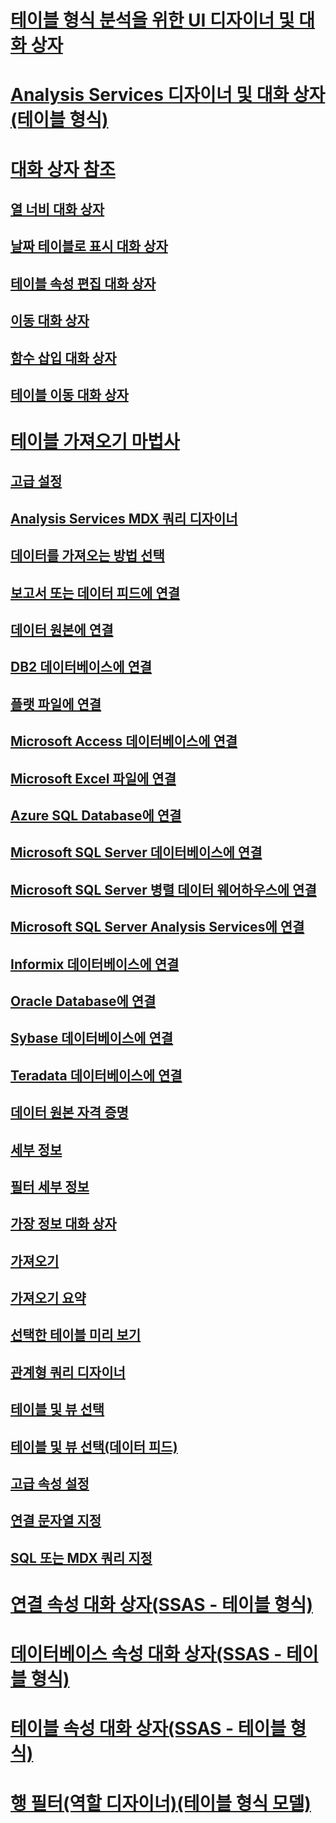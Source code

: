 # [테이블 형식 분석을 위한 UI 디자이너 및 대화 상자](ui-designers-dialog-boxes-tabular.md)

# [Analysis Services 디자이너 및 대화 상자(테이블 형식)](../analysis-services-designers-and-dialog-boxes-tabular.md)
# [대화 상자 참조](../dialog-boxes-reference-ssas.md)
## [열 너비 대화 상자](../column-width-dialog-box-ssas.md)
## [날짜 테이블로 표시 대화 상자](../mark-as-date-table-dialog-box-ssas.md)
## [테이블 속성 편집 대화 상자](../edit-table-properties-dialog-box-ssas.md)
## [이동 대화 상자](../go-to-dialog-box-ssas.md)
## [함수 삽입 대화 상자](../insert-function-dialog-box-ssas.md)
## [테이블 이동 대화 상자](../move-table-dialog-box-ssas.md)
# [테이블 가져오기 마법사](../table-import-wizard-reference-ssas.md)
## [고급 설정](../advanced-settings-ssas.md)
## [Analysis Services MDX 쿼리 디자이너](../analysis-services-mdx-query-designer-ssas.md)
## [데이터를 가져오는 방법 선택](../choose-how-to-import-the-data-ssas.md)
## [보고서 또는 데이터 피드에 연결](../connect-to-a-report-or-data-feed-ssas.md)
## [데이터 원본에 연결](../connect-to-a-data-source-ssas.md)
## [DB2 데이터베이스에 연결](../connect-to-a-db2-database-ssas.md)
## [플랫 파일에 연결](../connect-to-a-flat-file-ssas.md)
## [Microsoft Access 데이터베이스에 연결](../connect-to-a-microsoft-access-database-ssas.md)
## [Microsoft Excel 파일에 연결](../connect-to-a-microsoft-excel-file-ssas.md)
## [Azure SQL Database에 연결](../connect-to-an-azure-sql-database-ssas.md)
## [Microsoft SQL Server 데이터베이스에 연결](../connect-to-a-microsoft-sql-server-database-ssas.md)
## [Microsoft SQL Server 병렬 데이터 웨어하우스에 연결](../connect-to-a-microsoft-sql-server-parallel-data-warehouse-ssas.md)
## [Microsoft SQL Server Analysis Services에 연결](../connect-to-microsoft-sql-server-analysis-services-ssas.md)
## [Informix 데이터베이스에 연결](../connect-to-an-informix-database-ssas.md)
## [Oracle Database에 연결](../connect-to-an-oracle-database-ssas.md)
## [Sybase 데이터베이스에 연결](../connect-to-a-sybase-database-ssas.md)
## [Teradata 데이터베이스에 연결](../connect-to-a-teradata-database-ssas.md)
## [데이터 원본 자격 증명](../data-source-credentials-ssas.md)
## [세부 정보](../details-ssas.md)
## [필터 세부 정보](../filter-details-ssas.md)
## [가장 정보 대화 상자](../impersonation-information-dialog-box-table-import-wizard.md)
## [가져오기](../importing-ssas.md)
## [가져오기 요약](../import-summary-ssas.md)
## [선택한 테이블 미리 보기](../preview-selected-table-ssas.md)
## [관계형 쿼리 디자이너](../relational-query-designer-ssas.md)
## [테이블 및 뷰 선택](../select-tables-and-views-ssas.md)
## [테이블 및 뷰 선택(데이터 피드)](../select-tables-and-views-data-feeds-ssas.md)
## [고급 속성 설정](../set-advanced-properties-ssas.md)
## [연결 문자열 지정](../specify-a-connection-string-ssas.md)
## [SQL 또는 MDX 쿼리 지정](../specify-a-sql-or-mdx-query-ssas.md)
# [연결 속성 대화 상자(SSAS - 테이블 형식)](../connection-properties-dialog-box-ssas-tabular.md)
# [데이터베이스 속성 대화 상자(SSAS - 테이블 형식)](../database-properties-dialog-box-ssas-tabular.md)
# [테이블 속성 대화 상자(SSAS - 테이블 형식)](../table-properties-dialog-box-ssas-tabular.md)
# [행 필터(역할 디자이너)(테이블 형식 모델)](../row-filters-role-designer-tabular-model.md)

